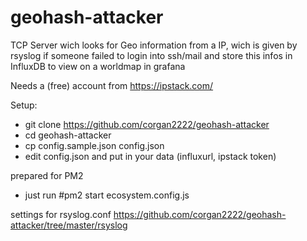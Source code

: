 # geohash-attacker
TCP Server wich looks for Geo information from a IP, wich is given by rsyslog if someone failed to login into ssh/mail and store this infos in InfluxDB to view on a worldmap in grafana

Needs a (free) account from https://ipstack.com/

Setup: 
- git clone https://github.com/corgan2222/geohash-attacker
- cd geohash-attacker
- cp config.sample.json config.json
- edit config.json and put in your data (influxurl, ipstack token)

prepared for PM2
- just run #pm2 start ecosystem.config.js 

settings for rsyslog.conf
https://github.com/corgan2222/geohash-attacker/tree/master/rsyslog
